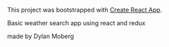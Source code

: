 This project was bootstrapped with [Create React App](https://github.com/facebookincubator/create-react-app).

Basic weather search app using react and redux

made by Dylan Moberg